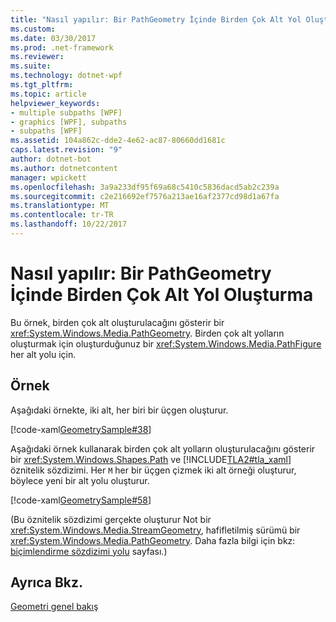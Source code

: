 ```yaml
---
title: "Nasıl yapılır: Bir PathGeometry İçinde Birden Çok Alt Yol Oluşturma"
ms.custom: 
ms.date: 03/30/2017
ms.prod: .net-framework
ms.reviewer: 
ms.suite: 
ms.technology: dotnet-wpf
ms.tgt_pltfrm: 
ms.topic: article
helpviewer_keywords:
- multiple subpaths [WPF]
- graphics [WPF], subpaths
- subpaths [WPF]
ms.assetid: 104a862c-dde2-4e62-ac87-80660dd1681c
caps.latest.revision: "9"
author: dotnet-bot
ms.author: dotnetcontent
manager: wpickett
ms.openlocfilehash: 3a9a233df95f69a68c5410c5836dacd5ab2c239a
ms.sourcegitcommit: c2e216692ef7576a213ae16af2377cd98d1a67fa
ms.translationtype: MT
ms.contentlocale: tr-TR
ms.lasthandoff: 10/22/2017
---
```

# <a name="how-to-create-multiple-subpaths-within-a-pathgeometry"></a>Nasıl yapılır: Bir PathGeometry İçinde Birden Çok Alt Yol Oluşturma
Bu örnek, birden çok alt oluşturulacağını gösterir bir <xref:System.Windows.Media.PathGeometry>. Birden çok alt yolların oluşturmak için oluşturduğunuz bir <xref:System.Windows.Media.PathFigure> her alt yolu için.  
  
## <a name="example"></a>Örnek  
 Aşağıdaki örnekte, iki alt, her biri bir üçgen oluşturur.  
  
 [!code-xaml[GeometrySample#38](../../../../samples/snippets/csharp/VS_Snippets_Wpf/GeometrySample/CS/pathgeometryexample.xaml#38)]  
  
 Aşağıdaki örnek kullanarak birden çok alt yolların oluşturulacağını gösterir bir <xref:System.Windows.Shapes.Path> ve [!INCLUDE[TLA2#tla_xaml](../../../../includes/tla2sharptla-xaml-md.md)] öznitelik sözdizimi. Her `M` her bir üçgen çizmek iki alt örneği oluşturur, böylece yeni bir alt yolu oluşturur.  
  
 [!code-xaml[GeometrySample#58](../../../../samples/snippets/csharp/VS_Snippets_Wpf/GeometrySample/CS/geometryattributesyntaxexample.xaml#58)]  
  
 (Bu öznitelik sözdizimi gerçekte oluşturur Not bir <xref:System.Windows.Media.StreamGeometry>, hafifletilmiş sürümü bir <xref:System.Windows.Media.PathGeometry>. Daha fazla bilgi için bkz: [biçimlendirme sözdizimi yolu](../../../../docs/framework/wpf/graphics-multimedia/path-markup-syntax.md) sayfası.)  
  
## <a name="see-also"></a>Ayrıca Bkz.  
 [Geometri genel bakış](../../../../docs/framework/wpf/graphics-multimedia/geometry-overview.md)
